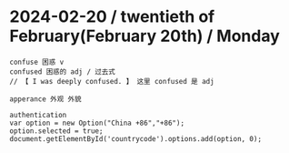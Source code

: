 # 2024-02-20 / twentieth of February(February 20th) / Monday

```
confuse 困惑 v
confused 困惑的 adj / 过去式
// 【 I was deeply confused. 】 这里 confused 是 adj

apperance 外观 外貌

authentication
var option = new Option("China +86","+86");
option.selected = true;
document.getElementById('countrycode').options.add(option, 0);
```
